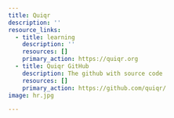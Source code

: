 ```yaml
---
title: Quiqr
description: ''
resource_links:
  - title: learning
    description: ''
    resources: []
    primary_action: https://quiqr.org
  - title: Quiqr GitHub
    description: The github with source code
    resources: []
    primary_action: https://github.com/quiqr/
image: hr.jpg

---
```














